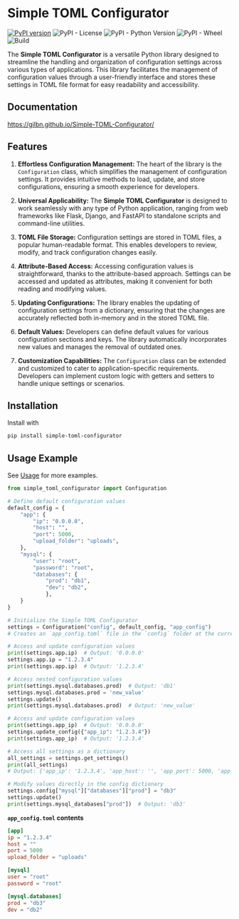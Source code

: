 # Simple TOML Configurator

[![PyPI version](https://badge.fury.io/py/Simple-TOML-Configurator.svg)](https://badge.fury.io/py/Simple-TOML-Configurator)
![PyPI - License](https://img.shields.io/pypi/l/Simple-TOML-Configurator)
![PyPI - Python Version](https://img.shields.io/pypi/pyversions/Simple-TOML-Configurator)
![PyPI - Wheel](https://img.shields.io/pypi/wheel/Simple-TOML-Configurator)
![Build](https://github.com/gilbn/Simple-TOML-Configurator/actions/workflows/tests.yml/badge.svg?event=push)

The **Simple TOML Configurator** is a versatile Python library designed to streamline the handling and organization of configuration settings across various types of applications. This library facilitates the management of configuration values through a user-friendly interface and stores these settings in TOML file format for easy readability and accessibility.

## Documentation

https://gilbn.github.io/Simple-TOML-Configurator/

## Features

1. **Effortless Configuration Management:** The heart of the library is the `Configuration` class, which simplifies the management of configuration settings. It provides intuitive methods to load, update, and store configurations, ensuring a smooth experience for developers.

2. **Universal Applicability:** The **Simple TOML Configurator** is designed to work seamlessly with any type of Python application, ranging from web frameworks like Flask, Django, and FastAPI to standalone scripts and command-line utilities.

3. **TOML File Storage:** Configuration settings are stored in TOML files, a popular human-readable format. This enables developers to review, modify, and track configuration changes easily.

4. **Attribute-Based Access:** Accessing configuration values is straightforward, thanks to the attribute-based approach. Settings can be accessed and updated as attributes, making it convenient for both reading and modifying values.

5. **Updating Configurations:** The library enables the updating of configuration settings from a dictionary, ensuring that the changes are accurately reflected both in-memory and in the stored TOML file.

6. **Default Values:** Developers can define default values for various configuration sections and keys. The library automatically incorporates new values and manages the removal of outdated ones.

7. **Customization Capabilities:** The `Configuration` class can be extended and customized to cater to application-specific requirements. Developers can implement custom logic with getters and setters to handle unique settings or scenarios.

## Installation

Install with
```bash
pip install simple-toml-configurator
```

## Usage Example

See [Usage](https://gilbn.github.io/Simple-TOML-Configurator/latest/usage-examples/) for more examples.

```python
from simple_toml_configurator import Configuration

# Define default configuration values
default_config = {
    "app": {
        "ip": "0.0.0.0",
        "host": "",
        "port": 5000,
        "upload_folder": "uploads",
    },
    "mysql": {
        "user": "root",
        "password": "root",
        "databases": {
            "prod": "db1",
            "dev": "db2",
            },
    }
}

# Initialize the Simple TOML Configurator
settings = Configuration("config", default_config, "app_config")
# Creates an `app_config.toml` file in the `config` folder at the current working directory.

# Access and update configuration values
print(settings.app.ip)  # Output: '0.0.0.0'
settings.app.ip = "1.2.3.4"
print(settings.app.ip)  # Output: '1.2.3.4'

# Access nested configuration values
print(settings.mysql.databases.prod)  # Output: 'db1'
settings.mysql.databases.prod = 'new_value'
settings.update()
print(settings.mysql.databases.prod)  # Output: 'new_value'

# Access and update configuration values
print(settings.app_ip)  # Output: '0.0.0.0'
settings.update_config({"app_ip": "1.2.3.4"})
print(settings.app_ip)  # Output: '1.2.3.4'

# Access all settings as a dictionary
all_settings = settings.get_settings()
print(all_settings)
# Output: {'app_ip': '1.2.3.4', 'app_host': '', 'app_port': 5000, 'app_upload_folder': 'uploads'}

# Modify values directly in the config dictionary
settings.config["mysql"]["databases"]["prod"] = "db3"
settings.update()
print(settings.mysql_databases["prod"])  # Output: 'db3'
```

**`app_config.toml` contents**

```toml
[app]
ip = "1.2.3.4"
host = ""
port = 5000
upload_folder = "uploads"

[mysql]
user = "root"
password = "root"

[mysql.databases]
prod = "db3"
dev = "db2"
```
